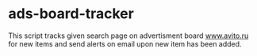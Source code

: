 # ads-board-tracker
This script tracks given search page on advertisment board www.avito.ru for new items and send alerts on email upon new item has been added. 
